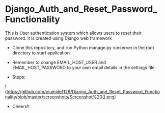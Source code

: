 # Django_Auth_and_Reset_Password_Functionality
This is User authentication system which allows users to reset their password. It is created using Django web framework

- Clone this repository, and run Python manage.py runserver in the root directory to start application

- Remember to change EMAIL_HOST_USER and EMAIL_HOST_PASSWORD to your own email details in the settings file.

- Steps:


!(https://github.com/olumide1128/Django_Auth_and_Reset_Password_Functionality/blob/master/screenshots/Screenshot%20().png)


- Cheers!!
